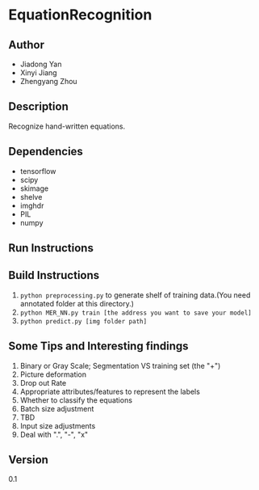 # EquationRecognition

## Author
- Jiadong Yan  
- Xinyi Jiang  
- Zhengyang Zhou

## Description
Recognize hand-written equations.

## Dependencies
- tensorflow
- scipy
- skimage
- shelve
- imghdr
- PIL
- numpy

## Run Instructions

## Build Instructions
1. `python preprocessing.py` to generate shelf of training data.(You need annotated folder at this directory.)  
2. `python MER_NN.py train [the address you want to save your model]`
3. `python predict.py [img folder path]`

## Some Tips and Interesting findings
1. Binary or Gray Scale; Segmentation VS training set (the "+")
2. Picture deformation
3. Drop out Rate
4. Appropriate attributes/features to represent the labels
5. Whether to classify the equations
6. Batch size adjustment
7. TBD
8. Input size adjustments
9. Deal with ".", "-", "x"

## Version
0.1
